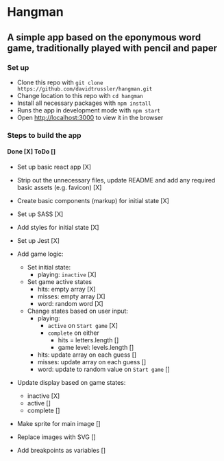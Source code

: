 # Hangman

## A simple app based on the eponymous word game, traditionally played with pencil and paper

### Set up

- Clone this repo with `git clone https://github.com/davidtrussler/hangman.git`
- Change location to this repo with `cd hangman`
- Install all necessary packages with `npm install`
- Runs the app in development mode with `npm start`
- Open [http://localhost:3000](http://localhost:3000) to view it in the browser

### Steps to build the app

#### Done [X] ToDo []

- Set up basic react app [X]

- Strip out the unnecessary files, update README and add any required basic assets (e.g. favicon) [X]

- Create basic components (markup) for initial state [X]

- Set up SASS [X]

- Add styles for initial state [X]

- Set up Jest [X]

- Add game logic: 
	- Set initial state: 
		- playing: `inactive` [X]
	- Set game active states 
		- hits: empty array [X]
		- misses: empty array [X]
		- word: random word [X]
	- Change states based on user input:
		- playing: 
			- `active` on `Start game` [X]
			- `complete` on either 
				- hits = letters.length []
				- game level: levels.length []
		- hits: update array on each guess []
		- misses: update array on each guess []
		- word: update to random value on `Start game` []

- Update display based on game states: 
	- inactive [X]
  - active []
  - complete []

- Make sprite for main image []

- Replace images with SVG []

- Add breakpoints as variables []
